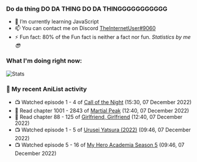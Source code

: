 ### Do da thing DO DA THING DO DA THINGGGGGGGGGGG

<!-- **TheInternetUser0/TheInternetUser0** is a ✨ _special_ ✨ repository because its `README.md` (this file) appears on your GitHub profile. -->


- 🌱 I’m currently learning JavaScript
- 📫 You can contact me on Discord [TheInternetUser#9060](https://discord.com/users/534117072796385300)
- ⚡ Fun fact: 80% of the Fun fact is neither a fact nor fun. _Statistics by me 😎_

### What I'm doing right now:
![Stats](https://discord.c99.nl/widget/theme-3/534117072796385300.png)

### 🌸 My recent AniList activity

<!-- ANILIST_ACTIVITY:start -->

-   📺 Watched episode 1 - 4 of [Call of the Night](https://anilist.co/anime/141391) (15:30, 07 December 2022)
-   📖 Read chapter 1001 - 2843 of [Martial Peak](https://anilist.co/manga/104494) (12:40, 07 December 2022)
-   📖 Read chapter 88 - 125 of [Girlfriend, Girlfriend](https://anilist.co/manga/116266) (12:40, 07 December 2022)
-   📺 Watched episode 1 - 5 of [Urusei Yatsura (2022)](https://anilist.co/anime/143277) (09:46, 07 December 2022)
-   📺 Watched episode 5 - 16 of [My Hero Academia Season 5](https://anilist.co/anime/117193) (09:46, 07 December 2022)

<!-- ANILIST_ACTIVITY:end -->
